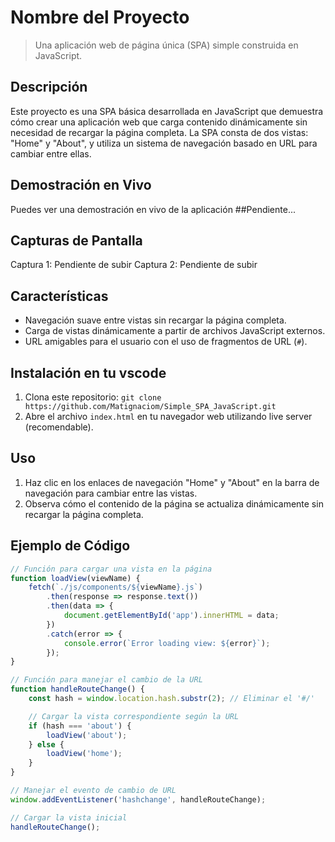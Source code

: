 # Nombre del Proyecto
> Una aplicación web de página única (SPA) simple construida en JavaScript.

## Descripción
Este proyecto es una SPA básica desarrollada en JavaScript que demuestra cómo crear una aplicación web que carga contenido dinámicamente sin necesidad de recargar la página completa.
La SPA consta de dos vistas: "Home" y "About", y utiliza un sistema de navegación basado en URL para cambiar entre ellas.

## Demostración en Vivo
Puedes ver una demostración en vivo de la aplicación ##Pendiente...

## Capturas de Pantalla
Captura 1: Pendiente de subir
Captura 2: Pendiente de subir

## Características
- Navegación suave entre vistas sin recargar la página completa.
- Carga de vistas dinámicamente a partir de archivos JavaScript externos.
- URL amigables para el usuario con el uso de fragmentos de URL (`#`).

## Instalación en tu vscode
1. Clona este repositorio: `git clone https://github.com/Matignaciom/Simple_SPA_JavaScript.git`
3. Abre el archivo `index.html` en tu navegador web utilizando live server (recomendable).

## Uso
1. Haz clic en los enlaces de navegación "Home" y "About" en la barra de navegación para cambiar entre las vistas.
2. Observa cómo el contenido de la página se actualiza dinámicamente sin recargar la página completa.

## Ejemplo de Código

```javascript
// Función para cargar una vista en la página
function loadView(viewName) {
    fetch(`./js/components/${viewName}.js`)
        .then(response => response.text())
        .then(data => {
            document.getElementById('app').innerHTML = data;
        })
        .catch(error => {
            console.error(`Error loading view: ${error}`);
        });
}

// Función para manejar el cambio de la URL
function handleRouteChange() {
    const hash = window.location.hash.substr(2); // Eliminar el '#/'

    // Cargar la vista correspondiente según la URL
    if (hash === 'about') {
        loadView('about');
    } else {
        loadView('home');
    }
}

// Manejar el evento de cambio de URL
window.addEventListener('hashchange', handleRouteChange);

// Cargar la vista inicial
handleRouteChange();
```
